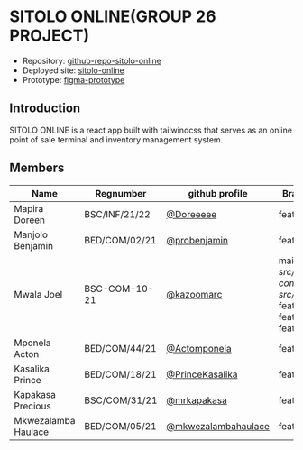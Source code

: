 # SITOLO ONLINE(GROUP 26 PROJECT)

- Repository: [github-repo-sitolo-online](https://github.com/kazoomarc/sitolo-online)
- Deployed site: [sitolo-online](https://sitolo-online.netlify.app/)
- Prototype: [figma-prototype](https://www.figma.com/proto/mOWt2wiOEMlK7rJJ8867eD/GROUP-26-PROTOTYPE?node-id=26-16&starting-point-node-id=26%3A16&scaling=scale-down)

## Introduction

SITOLO ONLINE is a react app built with tailwindcss that serves as an online point of sale terminal and inventory management system.

## Members

| Name                | Regnumber     | github profile                                               | Branches Worked                                                                                                    |
| ------------------- | ------------- | ------------------------------------------------------------ | ------------------------------------------------------------------------------------------------------------------ |
| Mapira Doreen       | BSC/INF/21/22 | [@Doreeeee](https://github.com/Doreeeee)                     | feature/login                                                                                                      |
| Manjolo Benjamin    | BED/COM/02/21 | [@probenjamin](https://github.com/probenjamin)               | feature/marketplace                                                                                                |
| Mwala Joel          | BSC-COM-10-21 | [@kazoomarc](https://github.com/kazoomarc/)                  | main _[folder] src/common-components && src/assets_<br/>feature/signup <br/>feature/terminal <br/>feature/settings |
| Mponela Acton       | BED/COM/44/21 | [@Actomponela](https://github.com/Actomponela)               | feature/products                                                                                                   |
| Kasalika Prince     | BED/COM/18/21 | [@PrinceKasalika](https://github.com/PrinceKasalika)         | feature/products                                                                                                   |
| Kapakasa Precious   | BSC/COM/31/21 | [@mrkapakasa](https://github.com/mrkapakasa)                 | feature/dashboard                                                                                                  |
| Mkwezalamba Haulace | BED/COM/05/21 | [@mkwezalambahaulace](https://github.com/mkwezalambahaulace) | feature/dashboard                                                                                                  |
